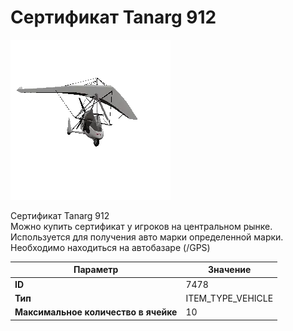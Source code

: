 # Сертификат Tanarg 912

![Item Image](../img/7478.webp?raw=true)

Сертификат Tanarg 912<br>Можно купить сертификат у игроков на центральном рынке.<br>Используется для получения авто марки определенной марки.<br>Необходимо находиться на автобазаре (/GPS)


| Параметр | Значение |
|----------|----------|
| **ID** | 7478 |
| **Тип** | ITEM_TYPE_VEHICLE |
| **Максимальное количество в ячейке** | 10 |

